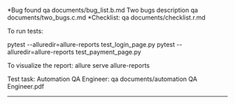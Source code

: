 

*Bug found qa documents/bug_list.b.md
Two bugs description qa documents/two_bugs.c.md
*Checklist: qa documents/checklist.r.md

To run tests:

pytest --alluredir=allure-reports test_login_page.py
pytest --alluredir=allure-reports test_payment_page.py

To visualize the report: allure serve allure-reports

Test task: Automation QA Engineer: qa documents/automation QA Engineer.pdf



-----------------------------

